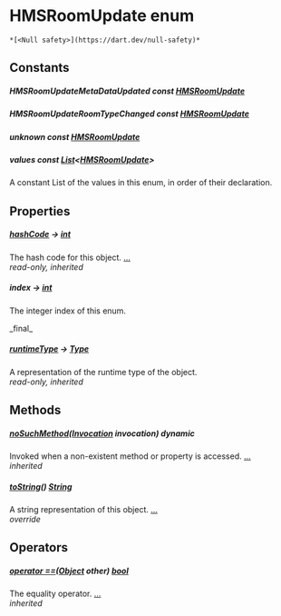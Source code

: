 


# HMSRoomUpdate enum




    *[<Null safety>](https://dart.dev/null-safety)*










## Constants

##### HMSRoomUpdateMetaDataUpdated const [HMSRoomUpdate](../enum_hms_room_update/HMSRoomUpdate-class.md)



   




##### HMSRoomUpdateRoomTypeChanged const [HMSRoomUpdate](../enum_hms_room_update/HMSRoomUpdate-class.md)



   




##### unknown const [HMSRoomUpdate](../enum_hms_room_update/HMSRoomUpdate-class.md)



   




##### values const [List](https://api.flutter.dev/flutter/dart-core/List-class.html)&lt;[HMSRoomUpdate](../enum_hms_room_update/HMSRoomUpdate-class.md)>



<p>A constant List of the values in this enum, in order of their declaration.</p>   






## Properties

##### [hashCode](https://api.flutter.dev/flutter/dart-core/Object/hashCode.html) &#8594; [int](https://api.flutter.dev/flutter/dart-core/int-class.html)



The hash code for this object. [...](https://api.flutter.dev/flutter/dart-core/Object/hashCode.html)  
_read-only, inherited_



##### index &#8594; [int](https://api.flutter.dev/flutter/dart-core/int-class.html)



<p>The integer index of this enum.</p>   
_final_



##### [runtimeType](https://api.flutter.dev/flutter/dart-core/Object/runtimeType.html) &#8594; [Type](https://api.flutter.dev/flutter/dart-core/Type-class.html)



A representation of the runtime type of the object.   
_read-only, inherited_




## Methods

##### [noSuchMethod](https://api.flutter.dev/flutter/dart-core/Object/noSuchMethod.html)([Invocation](https://api.flutter.dev/flutter/dart-core/Invocation-class.html) invocation) dynamic



Invoked when a non-existent method or property is accessed. [...](https://api.flutter.dev/flutter/dart-core/Object/noSuchMethod.html)  
_inherited_



##### [toString](../enum_hms_room_update/HMSRoomUpdate/toString.md)() [String](https://api.flutter.dev/flutter/dart-core/String-class.html)



A string representation of this object. [...](../enum_hms_room_update/HMSRoomUpdate/toString.md)  
_override_




## Operators

##### [operator ==](https://api.flutter.dev/flutter/dart-core/Object/operator_equals.html)([Object](https://api.flutter.dev/flutter/dart-core/Object-class.html) other) [bool](https://api.flutter.dev/flutter/dart-core/bool-class.html)



The equality operator. [...](https://api.flutter.dev/flutter/dart-core/Object/operator_equals.html)  
_inherited_










